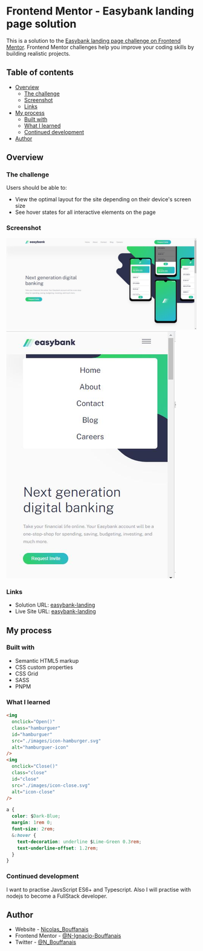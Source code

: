 # Frontend Mentor - Easybank landing page solution

This is a solution to the [Easybank landing page challenge on Frontend Mentor](https://www.frontendmentor.io/challenges/easybank-landing-page-WaUhkoDN). Frontend Mentor challenges help you improve your coding skills by building realistic projects.

## Table of contents

- [Overview](#overview)
  - [The challenge](#the-challenge)
  - [Screenshot](#screenshot)
  - [Links](#links)
- [My process](#my-process)
  - [Built with](#built-with)
  - [What I learned](#what-i-learned)
  - [Continued development](#continued-development)
- [Author](#author)

## Overview

### The challenge

Users should be able to:

- View the optimal layout for the site depending on their device's screen size
- See hover states for all interactive elements on the page

### Screenshot

![desktop-solution](./images/desktop-solution.JPG)
![movile-solution](./images/movile-solution.JPG)

### Links

- Solution URL: [easybank-landing](https://github.com/N-Ignacio-Bouffanais/Easybank-landing-page)
- Live Site URL: [easybank-landing](https://easybank-landing-page-omega-blue.vercel.app/)

## My process

### Built with

- Semantic HTML5 markup
- CSS custom properties
- CSS Grid
- SASS
- PNPM

### What I learned

```html
<img
  onclick="Open()"
  class="hamburguer"
  id="hamburguer"
  src="./images/icon-hamburger.svg"
  alt="hamburguer-icon"
/>
<img
  onclick="Close()"
  class="close"
  id="close"
  src="./images/icon-close.svg"
  alt="icon-close"
/>
```

```css
a {
  color: $Dark-Blue;
  margin: 1rem 0;
  font-size: 2rem;
  &:hover {
    text-decoration: underline $Lime-Green 0.3rem;
    text-underline-offset: 1.2rem;
  }
}
```

### Continued development
I want to practise JavsScript ES6+ and Typescript.
Also I will practise with nodejs to become a FullStack developer.

## Author

- Website - [Nicolas_Bouffanais](https://portfolio-nicolas-bouffanais.vercel.app/)
- Frontend Mentor - [@N-Ignacio-Bouffanais](https://www.frontendmentor.io/profile/N-Ignacio-Bouffanais)
- Twitter - [@N_Bouffanais](https://twitter.com/N_Bouffanais)
